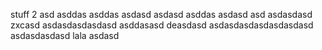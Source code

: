 stuff
 2
asd
asddas
asddas
asdasd
asdasd
asddas
asdasd
asd
asdasdasd
zxcasd
asdasdasdasdasd
asddasasd
deasdasd
asdasdasdasdasdasdasd
asdasdasdasd
lala
asdasd
